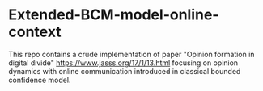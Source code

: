 # Extended-BCM-model-online-context

This repo contains a crude implementation of paper "Opinion formation in digital divide" https://www.jasss.org/17/1/13.html focusing on opinion dynamics with online communication introduced in classical bounded confidence model.

